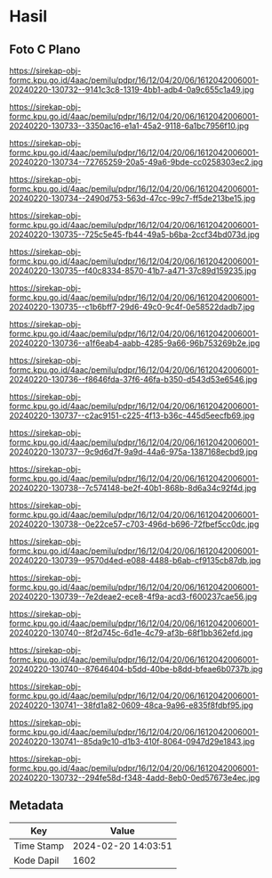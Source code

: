 # Hasil

## Foto C Plano

https://sirekap-obj-formc.kpu.go.id/4aac/pemilu/pdpr/16/12/04/20/06/1612042006001-20240220-130732--9141c3c8-1319-4bb1-adb4-0a9c655c1a49.jpg

https://sirekap-obj-formc.kpu.go.id/4aac/pemilu/pdpr/16/12/04/20/06/1612042006001-20240220-130733--3350ac16-e1a1-45a2-9118-6a1bc7956f10.jpg

https://sirekap-obj-formc.kpu.go.id/4aac/pemilu/pdpr/16/12/04/20/06/1612042006001-20240220-130734--72765259-20a5-49a6-9bde-cc0258303ec2.jpg

https://sirekap-obj-formc.kpu.go.id/4aac/pemilu/pdpr/16/12/04/20/06/1612042006001-20240220-130734--2490d753-563d-47cc-99c7-ff5de213be15.jpg

https://sirekap-obj-formc.kpu.go.id/4aac/pemilu/pdpr/16/12/04/20/06/1612042006001-20240220-130735--725c5e45-fb44-49a5-b6ba-2ccf34bd073d.jpg

https://sirekap-obj-formc.kpu.go.id/4aac/pemilu/pdpr/16/12/04/20/06/1612042006001-20240220-130735--f40c8334-8570-41b7-a471-37c89d159235.jpg

https://sirekap-obj-formc.kpu.go.id/4aac/pemilu/pdpr/16/12/04/20/06/1612042006001-20240220-130735--c1b6bff7-29d6-49c0-9c4f-0e58522dadb7.jpg

https://sirekap-obj-formc.kpu.go.id/4aac/pemilu/pdpr/16/12/04/20/06/1612042006001-20240220-130736--a1f6eab4-aabb-4285-9a66-96b753269b2e.jpg

https://sirekap-obj-formc.kpu.go.id/4aac/pemilu/pdpr/16/12/04/20/06/1612042006001-20240220-130736--f8646fda-37f6-46fa-b350-d543d53e6546.jpg

https://sirekap-obj-formc.kpu.go.id/4aac/pemilu/pdpr/16/12/04/20/06/1612042006001-20240220-130737--c2ac9151-c225-4f13-b36c-445d5eecfb69.jpg

https://sirekap-obj-formc.kpu.go.id/4aac/pemilu/pdpr/16/12/04/20/06/1612042006001-20240220-130737--9c9d6d7f-9a9d-44a6-975a-1387168ecbd9.jpg

https://sirekap-obj-formc.kpu.go.id/4aac/pemilu/pdpr/16/12/04/20/06/1612042006001-20240220-130738--7c574148-be2f-40b1-868b-8d6a34c92f4d.jpg

https://sirekap-obj-formc.kpu.go.id/4aac/pemilu/pdpr/16/12/04/20/06/1612042006001-20240220-130738--0e22ce57-c703-496d-b696-72fbef5cc0dc.jpg

https://sirekap-obj-formc.kpu.go.id/4aac/pemilu/pdpr/16/12/04/20/06/1612042006001-20240220-130739--9570d4ed-e088-4488-b6ab-cf9135cb87db.jpg

https://sirekap-obj-formc.kpu.go.id/4aac/pemilu/pdpr/16/12/04/20/06/1612042006001-20240220-130739--7e2deae2-ece8-4f9a-acd3-f600237cae56.jpg

https://sirekap-obj-formc.kpu.go.id/4aac/pemilu/pdpr/16/12/04/20/06/1612042006001-20240220-130740--8f2d745c-6d1e-4c79-af3b-68f1bb362efd.jpg

https://sirekap-obj-formc.kpu.go.id/4aac/pemilu/pdpr/16/12/04/20/06/1612042006001-20240220-130740--87646404-b5dd-40be-b8dd-bfeae6b0737b.jpg

https://sirekap-obj-formc.kpu.go.id/4aac/pemilu/pdpr/16/12/04/20/06/1612042006001-20240220-130741--38fd1a82-0609-48ca-9a96-e835f8fdbf95.jpg

https://sirekap-obj-formc.kpu.go.id/4aac/pemilu/pdpr/16/12/04/20/06/1612042006001-20240220-130741--85da9c10-d1b3-410f-8064-0947d29e1843.jpg

https://sirekap-obj-formc.kpu.go.id/4aac/pemilu/pdpr/16/12/04/20/06/1612042006001-20240220-130732--294fe58d-f348-4add-8eb0-0ed57673e4ec.jpg


## Metadata

| Key        | Value               |
| ---------- | ------------------- |
| Time Stamp | 2024-02-20 14:03:51 |
| Kode Dapil | 1602                |



